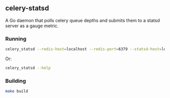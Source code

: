 ## celery-statsd

A Go daemon that polls celery queue depths and submits them to a statsd server as a gauge metric.

### Running

```bash
celery_statsd --redis-host=localhost --redis-port=6379 --statsd-host=localhost --statsd-port=8125 --queues=celery,backups,long_running_jobs --interval=1000
```
Or:
```bash
celery_statsd --help
```

### Building

```bash
make build
```
